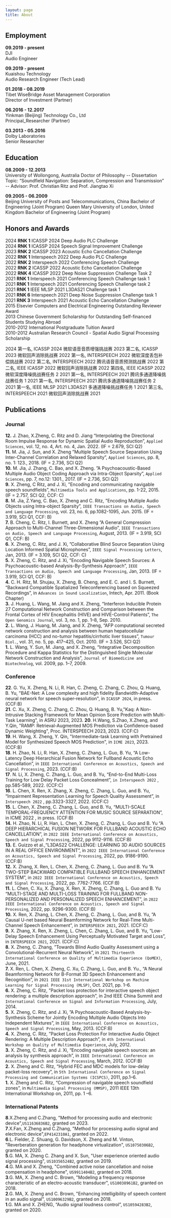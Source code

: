 ```yaml
---
layout: page
title: About
---
```


## Employment
**09.2019 - present**<br>
DJI <br>
Audio Engineer <br>

**09.2019 - present**<br>
Kuaishou Technology<br>
Audio Research Engineer (Tech Lead) <br>

**01.2018 - 08.2019**<br>
Tibet WiseBridge Asset Management Corporation<br>
Director of Investment (Partner)<br>

**06.2016 - 12.2017**<br>
Yinkman (Beijing) Technology Co., Ltd<br>
Principal_Researcher (Partner)<br>

**03.2013 - 05.2016**<br>
Dolby Laboratories<br>
Senior Researcher<br>


## Education

**08.2009 - 12.2013**<br>
University of Wollongong, Australia
Doctor of Philosophy
-- Dissertation Topic: “Soundfield Navigation: Separation, Compression and Transmission”
-- Advisor: Prof. Christian Ritz and Prof. Jiangtao Xi

**09.2005 - 06.2009**<br>
Beijing University of Posts and Telecommunications, China
Bachelor of Engineering (Joint Program)
Queen Mary University of London, United Kingdom
Bachelor of Engineering (Joint Program)


## Honors and Awards

2024 **RNK 1** ICASSP 2024 Deep Audio PLC Challenge <br>
2024 **RNK 1** ICASSP 2024 Speech Signal Improvement Challenge <br>
2023 **RNK 2** ICASSP 2023 Acoustic Echo Cancellation Challenge <br>
2022 **RNK 1** Interspeech 2022 Deep Audio PLC Challenge <br>
2022 **RNK 2** Interspeech 2022 Conferencing Speech Challenge <br>
2022 **RNK 2** ICASSP 2022 Acoustic Echo Cancellation Challenge <br>
2022 **RNK 4** ICASSP 2022 Deep Noise Suppression Challenge Task 2 <br>
2021 **RNK 1** Interspeech 2021 Conferencing Speech Challenge task 1 <br>
2021 **RNK 1** Interspeech 2021 Conferencing Speech Challenge task 2 <br>
2021 **RNK 1** IEEE MLSP 2021 L3DAS21 Challenge task 1 <br>
2021 **RNK 6** Interspeech 2021 Deep Noise Suppression Challenge task 1 <br>
2021 **RNK 3** Interspeech 2021 Acoustic Echo Cancellation Challenge <br>
2015 Elsevier Computers and Electrical Engineering Outstanding Reviewer Award <br>
2013 Chinese Government Scholarship for Outstanding Self-financed Students Studying Abroad <br>
2010-2012 International Postgraduate Tuition Award <br>
2010-2012 Australian Research Council - Spatial Audio Signal Processing Scholarship <br>

2024 第一名, ICASSP 2024 微软语音音质增强挑战赛
2023 第二名, ICASSP 2023 微软回声消除挑战赛
2022 第一名, INTERSPEECH 2022 微软深度丢包补偿挑战赛
2022 第二名, INTERSPEECH 2022 腾讯语音音质预测挑战赛
2022 第二名, IEEE ICASSP 2022 微软回声消除挑战赛
2022 第四名, IEEE ICASSP 2022 微软深度降噪挑战赛任务 2
2021 第一名, INTERSPEECH 2021 腾讯多通道降噪挑战赛任务 1
2021 第一名, INTERSPEECH 2021 腾讯多通道降噪挑战赛任务 2
2021 第一名, IEEE MLSP 2021 L3DAS21 多通道降噪挑战赛任务 1
2021 第三名, INTERSPEECH 2021 微软回声消除挑战赛 2021

## Publications
### Journal
**12.** J. Zhao, X.Zheng, C. Ritz and D. Jiang “Interpolating the Directional Room Impulse Response for Dynamic Spatial Audio Reproduction”, `Applied Sciences`, vol. 12, no. 4, Art. no. 4, Jan. 2022. (IF = 2.679, SCI Q2)<br>
**11.** M. Jia, J. Sun, and X. Zheng ”Multiple Speech Source Separation Using Inter-Channel Correlation and Relaxed Sparsity”, `Applied Sciences`, pp. 8, no. 1: 123., 2018. (IF = 2.736, SCI Q2)<br>
**10.** M. Jia, J. Zhang, C. Bao, and X. Zheng. ”A Psychoacoustic-Based Multiple Audio Object Coding Approach via Intra-Object Sparsity”, `Applied Sciences`, pp. 7, no.12: 1301., 2017. (IF = 2.736, SCI Q2)<br>
**9.** X. Zheng, C Ritz, and J. Xi, ”Encoding and communicating navigable speech soundfields”, `Multimedia Tools and Applications`, pp. 1-22, 2015. (IF = 2.757, SCI Q2, CCF: C)<br>
**8.** M. Jia, Z.Yang, C. Bao, X. Zheng and C. Ritz, ”Encoding Multiple Audio Objects using Intra-object Sparsity”, `IEEE Transactions on Audio, Speech and Language Processing`, vol. 23, no. 6, pp.1082-1095, Jun. 2015. (IF = 3.919, SCI Q1, CCF: B)<br>
**7.** B. Cheng, C. Ritz, I. Burnett, and X. Zheng ”A General Compression Approach to Multi-Channel Three-Dimensional Audio”, `IEEE Transactions on Audio, Speech and Language Processing`, August, 2013. (IF = 3.919, SCI Q1, CCF: B)<br>
**6.** X. Zheng, C. Ritz, and J. Xi, ”Collaborative Blind Source Separation Using Location Informed Spatial Microphones”, `IEEE Signal Processing Letters`, Jan, 2013. (IF = 3.109, SCI Q2, CCF: C)<br>
**5.** X. Zheng, C. Ritz, and J. Xi, ”Encoding Navigable Speech Sources: A Psychoacoustic-based Analysis-By-Synthesis Approach”, `IEEE Transactions on Audio, Speech and Language Processing`, Jan, 2013. (IF = 3.919, SCI Q1, CCF: B)<br>
**4.** C. H. Ritz, M. Shujau, X. Zheng, B. Cheng, and E. C. and I. S. Burnett, “Backward Compatible Spatialized Teleconferencing based on Squeezed Recordings”, in `Advances in Sound Localization`, Intech, Apr. 2011. (Book Chapter)<br>
**3.** J. Huang, L. Wang, M. Jiang and X. Zheng, “Interferon Inducible Protein 27 Computational Network Construction and Comparison between the Frontal Cortex of HIV Encephalitis (HIVE) and HIVE-Control Patients”, `The Open Genomics Journal`, vol. 3, no. 1, pp. 1–8, Sep. 2010. <br>
**2.** L. Wang, J. Huang, M. Jiang, and X. Zheng, “AFP computational secreted network construction and analysis between human hepatocellular carcinoma (HCC) and no-tumor hepatitis/cirrhotic liver tissues”, `Tumour Biol.`, vol. 31, no. 5, pp. 417–425, Oct. 2010. (IF = 3.526, SCI Q2)<br>
**1.** L. Wang, Y. Sun, M. Jiang, and X. Zheng, “Integrative Decomposition Procedure and Kappa Statistics for the Distinguished Single Molecular Network Construction and Analysis”, `Journal of Biomedicine and Biotechnolog`, vol. 2009, pp. 1–7, 2009. <br>


### Conference
**22**. G. Yu, X. Zheng, N. Li, R. Han, C. Zheng, C. Zhang, C. Zhou, Q. Huang, B. Yu, "BAE-Net: A Low complexity and high fidelity Bandwidth-Adaptive neural network for speech super-resolution", in `ICASSP 2024`, in press. (CCF:B)<br>
**21**. C. Xu, X. Zheng, C. Zhang, C. Zhou, Q. Huang, B. Yu,"Kaq: A Non-Intrusive Stacking Framework for Mean Opinion Score Prediction with Multi-Task Learning", in ASRU 2023, 2023.
**20**. H.Wang, S.Zhao, X.Zheng, and Y.Qin, "RAMP: Retrieval-Augmented MOS Prediction via Confidence-based Dynamic Weighting", Proc. INTERSPEECH 2023, 2023. (CCF:C)<br>
**19**. H. Wang, X. Zheng, Y. Qin, "Intermediate-task Learning with Pretrained Model for Synthesized Speech MOS Prediction", in `ICME 2023`, 2023. (CCF:B)<br>
**18**. H. Zhao, N. Li, R. Han, X. Zheng, C. Zhang, L. Guo, B. Yu, “A Low-Latency Deep Hierarchical Fusion Network for Fullband Acoustic Echo Cancellation”, in `IEEE International Conference on Acoustics, Speech and Signal Processing`, 2023. (CCF:B)<br>
**17**. N. Li, X. Zheng, C. Zhang, L. Guo, and B. Yu, “End-to-End Multi-Loss Training for Low Delay Packet Loss Concealment”, `in Interspeech 2022` , pp.585-589, 2022. (CCF:C)<br>
**16**. L. Chen, X. Ren, X. Zhang, X. Zheng, C. Zhang, L. Guo, and B. Yu, “Impairment Representation Learning for Speech Quality Assessment”, in `Interspeech 2022` , pp.3323-3327, 2022. (CCF:C)<br>
**15**. L. Chen, X. Zheng, C. Zhang, L. Guo, and B. Yu, “MULTI-SCALE TEMPORAL-FREQUENCY ATTENTION FOR MUSIC SOURCE SEPARATION”, in ICME 2022 , in press. (CCF:B)<br>
**14.** H. Zhao, N. Li, R. Han, L. Chen, X. Zheng, C. Zhang, L. Guo and B. Yu “A DEEP HIERARCHICAL FUSION NETWORK FOR FULLBAND ACOUSTIC ECHO CANCELLATION”, in `2022 IEEE International Conference on Acoustics, Speech and Signal Processing`, 2022, pp 9112-9116. (CCF:B)<br>
**13.** E. Guizzo et al.,“L3DAS22 CHALLENGE: LEARNING 3D AUDIO SOURCES IN A REAL OFFICE ENVIRONMENT”, in `2022 IEEE International Conference on Acoustics, Speech and Signal Processing`, 2022, pp. 9186-9190. (CCF:B)<br>
**12.** X. Zhang, X. Ren, L. Chen, X. Zheng, C. Zhang, L. Guo and B. Yu “A TWO-STEP BACKWARD COMPATIBLE FULLBAND SPEECH ENHANCEMENT SYSTEM”, in `2022 IEEE International Conference on Acoustics, Speech and Signal Processing`, 2022, pp. 7762-7766. (CCF:B)<br>
**11.** L. Chen, C. Xu, X. Zhang, X. Ren, X. Zheng, C. Zhang, L. Guo and B. Yu “MULTI-STAGE AND MULTI-LOSS TRAINING FOR FULLBAND NON-PERSONALIZED AND PERSONALIZED SPEECH ENHANCEMENT”, in `2022 IEEE International Conference on Acoustics, Speech and Signal Processing`, 2022, pp. 9296-9300. (CCF:B)<br>
**10.** X. Ren, X. Zhang, L. Chen, X. Zheng, C. Zhang, L. Guo, and B. Yu, ”A Causal U-net based Neural Beamforming Network for Real-Time Multi-Channel Speech Enhancement”, in `INTERSPEECH 2021`, 2021. (CCF:C)<br>
**9.** X. Zhang, X. Ren, X. Zheng, L. Chen, C. Zhang, L. Guo, and B. Yu, ”Low-Delay Speech Enhancement Using Perceptually Motivated Target and Loss”, in `INTERSPEECH 2021`, 2021. (CCF:C)<br>
**8.** X. Zheng, C. Zhang, ”Towards Blind Audio Quality Assessment using a Convolutional-Recurrent Neural Network”, in `2021 Thirteenth International Conference on Quality of Multimedia Experience (QoMEX)`, June, 2021.<br>
**7.** X. Ren, L. Chen, X. Zheng, C. Xu, C. Zhang, L. Guo, and B. Yu., “A Neural Beamforming Network for B-Format 3D Speech Enhancement and Recognition”, in `2021 IEEE 31st International Workshop on Machine Learning for Signal Processing (MLSP)`, Oct. 2021, pp. 1–6.<br>
**6.** X. Zheng, C. Ritz, ”Packet loss protection for interactive speech object rendering: a multiple description approach”, in 2nd IEEE China Summit and `International Conference on Signal and Information Processing`, July, 2014.<br>
**5.** X. Zheng, C. Ritz, and J. Xi, ”A Psychoacoustic-Based Analysis-by-Synthesis Scheme for Jointly Encoding Multiple Audio Objects Into Independent Mixtures”, in `IEEE International Conference on Acoustics, Speech and Signal Processing`, May, 2013. (CCF:B)<br>
**4.** X. Zheng, C. Ritz, ”Packet Loss Protection For Interactive Audio Object Rendering: A Multiple Description Approach”, in `4th International Workshop on Quality of Multimedia Experience`, July, 2012.<br>
**3.** X. Zheng, C. Ritz, and J. Xi, “Encoding navigable speech sources: an analysis by synthesis approach”, in `IEEE International Conference on Acoustics, Speech and Signal Processing`, March, 2012. (CCF:B)<br>
**2.** X. Zheng and C. Ritz, “Hybrid FEC and MDC models for low-delay packet-loss recovery”, in `5th International Conference on Signal Processing and Communication Systems (ICSPCS)`, 2011, pp.1–6. <br>
**1.** X. Zheng and C. Ritz, “Compression of navigable speech soundfield zones”, in `Multimedia Signal Processing (MMSP)`, 2011 IEEE 13th International Workshop on, 2011, pp. 1 –6.<br>

### International Patents
**8**.X.Zheng and C.Zhang, "Method for processing audio and electronic device",`US11636836B2`, granted on 2023.<br>
**7**.X.Fan, X.Zheng and C.Zhang, "Method for processing audio signal and electronic device",`EP4142310A1`, granted on 2022.<br>
**6**.L. Fielder, Z. Shuang, G. Davidson, X. Zheng and M. Vinton, "Reverberation generation for headphone virtualization", `US10750306B2`, granted on 2020.<br>
**5**.G. MA, X. Zheng C. Zhang and X. Sun, "User experience oriented audio signal processing", `US10356524B2`, granted on 2019.<br>
**4**.G. MA and X. Zheng, "Combined active noise cancellation and noise compensation in headphone", `US9911404B2`, granted on 2018.<br>
**3**.G. MA, X. Zheng and C. Brown, "Modeling a frequency response characteristic of an electro-acoustic transducer", `US10038961B2`, granted on 2018.<br>
**2**.G. MA, X. Zheng and C. Brown, "Enhancing intelligibility of speech content in an audio signal", `US10096329B2`, granted on 2018.<br>
**1**.G. MA and X. ZHENG, “Audio signal loudness control”, `US10594283B2`, granted on 2020.<br>
